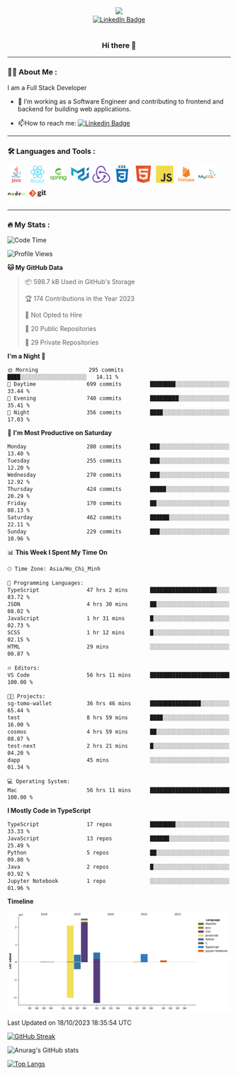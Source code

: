<div id="header" align="center">
  <img src="https://media.giphy.com/media/bGgsc5mWoryfgKBx1u/giphy.gif" width="100"/>
  <div id="badges">
    <a href="https://www.linkedin.com/in/bao-le-5280601ab/">
      <img src="https://img.shields.io/badge/LinkedIn-blue?style=for-the-badge&logo=linkedin&logoColor=white" alt="LinkedIn Badge"/>
    </a>
  </div>
  <img src="https://komarev.com/ghpvc/?username=nighD&style=flat-square&color=blue" alt=""/>
  <h3>
    Hi there 👋
  </h3>
</div>

---

### :woman_technologist: About Me :
I am a Full Stack Developer

- :telescope: I’m working as a Software Engineer and contributing to frontend and backend for building web applications.

- :mailbox:How to reach me: [![Linkedin Badge](https://img.shields.io/badge/-kakbar-blue?style=flat&logo=Linkedin&logoColor=white)](https://www.linkedin.com/in/bao-le-5280601ab/)

---

### :hammer_and_wrench: Languages and Tools :
<div>
  <img src="https://github.com/devicons/devicon/blob/master/icons/java/java-original-wordmark.svg" title="Java" alt="Java" width="40" height="40"/>&nbsp;
  <img src="https://github.com/devicons/devicon/blob/master/icons/react/react-original-wordmark.svg" title="React" alt="React" width="40" height="40"/>&nbsp;
  <img src="https://github.com/devicons/devicon/blob/master/icons/spring/spring-original-wordmark.svg" title="Spring" alt="Spring" width="40" height="40"/>&nbsp;
  <img src="https://github.com/devicons/devicon/blob/master/icons/materialui/materialui-original.svg" title="Material UI" alt="Material UI" width="40" height="40"/>&nbsp;
  <img src="https://github.com/devicons/devicon/blob/master/icons/redux/redux-original.svg" title="Redux" alt="Redux " width="40" height="40"/>&nbsp;
  <img src="https://github.com/devicons/devicon/blob/master/icons/css3/css3-plain-wordmark.svg"  title="CSS3" alt="CSS" width="40" height="40"/>&nbsp;
  <img src="https://github.com/devicons/devicon/blob/master/icons/html5/html5-original.svg" title="HTML5" alt="HTML" width="40" height="40"/>&nbsp;
  <img src="https://github.com/devicons/devicon/blob/master/icons/javascript/javascript-original.svg" title="JavaScript" alt="JavaScript" width="40" height="40"/>&nbsp;
  <img src="https://github.com/devicons/devicon/blob/master/icons/firebase/firebase-plain-wordmark.svg" title="Firebase" alt="Firebase" width="40" height="40"/>&nbsp;
  <img src="https://github.com/devicons/devicon/blob/master/icons/mysql/mysql-original-wordmark.svg" title="MySQL"  alt="MySQL" width="40" height="40"/>&nbsp;
  <img src="https://github.com/devicons/devicon/blob/master/icons/nodejs/nodejs-original-wordmark.svg" title="NodeJS" alt="NodeJS" width="40" height="40"/>&nbsp;
  <img src="https://github.com/devicons/devicon/blob/master/icons/git/git-original-wordmark.svg" title="Git" **alt="Git" width="40" height="40"/>
</div>

---

### :fire: My Stats :

<!--START_SECTION:waka-->
![Code Time](http://img.shields.io/badge/Code%20Time-1%2C872%20hrs%2045%20mins-blue)

![Profile Views](http://img.shields.io/badge/Profile%20Views-0-blue)

**🐱 My GitHub Data** 

> 📦 598.7 kB Used in GitHub's Storage 
 > 
> 🏆 174 Contributions in the Year 2023
 > 
> 🚫 Not Opted to Hire
 > 
> 📜 20 Public Repositories 
 > 
> 🔑 29 Private Repositories 
 > 
**I'm a Night 🦉** 

```text
🌞 Morning                295 commits         ████░░░░░░░░░░░░░░░░░░░░░   14.11 % 
🌆 Daytime                699 commits         ████████░░░░░░░░░░░░░░░░░   33.44 % 
🌃 Evening                740 commits         █████████░░░░░░░░░░░░░░░░   35.41 % 
🌙 Night                  356 commits         ████░░░░░░░░░░░░░░░░░░░░░   17.03 % 
```
📅 **I'm Most Productive on Saturday** 

```text
Monday                   280 commits         ███░░░░░░░░░░░░░░░░░░░░░░   13.40 % 
Tuesday                  255 commits         ███░░░░░░░░░░░░░░░░░░░░░░   12.20 % 
Wednesday                270 commits         ███░░░░░░░░░░░░░░░░░░░░░░   12.92 % 
Thursday                 424 commits         █████░░░░░░░░░░░░░░░░░░░░   20.29 % 
Friday                   170 commits         ██░░░░░░░░░░░░░░░░░░░░░░░   08.13 % 
Saturday                 462 commits         ██████░░░░░░░░░░░░░░░░░░░   22.11 % 
Sunday                   229 commits         ███░░░░░░░░░░░░░░░░░░░░░░   10.96 % 
```


📊 **This Week I Spent My Time On** 

```text
🕑︎ Time Zone: Asia/Ho_Chi_Minh

💬 Programming Languages: 
TypeScript               47 hrs 2 mins       █████████████████████░░░░   83.72 % 
JSON                     4 hrs 30 mins       ██░░░░░░░░░░░░░░░░░░░░░░░   08.02 % 
JavaScript               1 hr 31 mins        █░░░░░░░░░░░░░░░░░░░░░░░░   02.73 % 
SCSS                     1 hr 12 mins        █░░░░░░░░░░░░░░░░░░░░░░░░   02.15 % 
HTML                     29 mins             ░░░░░░░░░░░░░░░░░░░░░░░░░   00.87 % 

🔥 Editors: 
VS Code                  56 hrs 11 mins      █████████████████████████   100.00 % 

🐱‍💻 Projects: 
sg-tomo-wallet           36 hrs 46 mins      ████████████████░░░░░░░░░   65.44 % 
test                     8 hrs 59 mins       ████░░░░░░░░░░░░░░░░░░░░░   16.00 % 
cosmos                   4 hrs 59 mins       ██░░░░░░░░░░░░░░░░░░░░░░░   08.87 % 
test-next                2 hrs 21 mins       █░░░░░░░░░░░░░░░░░░░░░░░░   04.20 % 
dapp                     45 mins             ░░░░░░░░░░░░░░░░░░░░░░░░░   01.34 % 

💻 Operating System: 
Mac                      56 hrs 11 mins      █████████████████████████   100.00 % 
```

**I Mostly Code in TypeScript** 

```text
TypeScript               17 repos            ████████░░░░░░░░░░░░░░░░░   33.33 % 
JavaScript               13 repos            ██████░░░░░░░░░░░░░░░░░░░   25.49 % 
Python                   5 repos             ██░░░░░░░░░░░░░░░░░░░░░░░   09.80 % 
Java                     2 repos             █░░░░░░░░░░░░░░░░░░░░░░░░   03.92 % 
Jupyter Notebook         1 repo              ░░░░░░░░░░░░░░░░░░░░░░░░░   01.96 % 
```



**Timeline**

![Lines of Code chart](https://raw.githubusercontent.com/nighD/nighD/main/assets/bar_graph.png)


 Last Updated on 18/10/2023 18:35:54 UTC
<!--END_SECTION:waka-->

[![GitHub Streak](http://github-readme-streak-stats.herokuapp.com?user=nighD&theme=dark&border_radius=4.7&mode=weekly)](https://git.io/streak-stats)

![Anurag's GitHub stats](https://github-readme-stats.vercel.app/api?username=nighD&show_icons=true&theme=radical)

[![Top Langs](https://github-readme-stats.vercel.app/api/top-langs/?username=nighD&layout=compact&theme=vision-friendly-dark)](https://github.com/anuraghazra/github-readme-stats)

<!--
**nighD/nighD** is a ✨ _special_ ✨ repository because its `README.md` (this file) appears on your GitHub profile.


Here are some ideas to get you started:

- 🔭 I’m currently working on ...
- 🌱 I’m currently learning ...
- 👯 I’m looking to collaborate on ...
- 🤔 I’m looking for help with ...
- 💬 Ask me about ...
- 📫 How to reach me: ...
- 😄 Pronouns: ...
- ⚡ Fun fact: ...
-->
